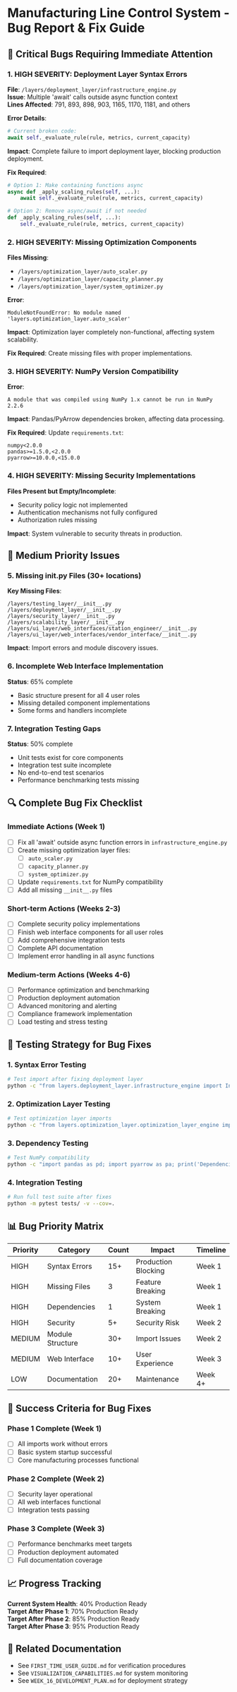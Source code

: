 # Manufacturing Line Control System - Bug Report & Fix Guide

## 🚨 Critical Bugs Requiring Immediate Attention

### 1. HIGH SEVERITY: Deployment Layer Syntax Errors

**File**: `/layers/deployment_layer/infrastructure_engine.py`  
**Issue**: Multiple 'await' calls outside async function context  
**Lines Affected**: 791, 893, 898, 903, 1165, 1170, 1181, and others  

**Error Details**:
```python
# Current broken code:
await self._evaluate_rule(rule, metrics, current_capacity)
```

**Impact**: Complete failure to import deployment layer, blocking production deployment.

**Fix Required**:
```python
# Option 1: Make containing functions async
async def _apply_scaling_rules(self, ...):
    await self._evaluate_rule(rule, metrics, current_capacity)

# Option 2: Remove async/await if not needed
def _apply_scaling_rules(self, ...):
    self._evaluate_rule(rule, metrics, current_capacity)
```

### 2. HIGH SEVERITY: Missing Optimization Components

**Files Missing**:
- `/layers/optimization_layer/auto_scaler.py`
- `/layers/optimization_layer/capacity_planner.py`
- `/layers/optimization_layer/system_optimizer.py`

**Error**: 
```
ModuleNotFoundError: No module named 'layers.optimization_layer.auto_scaler'
```

**Impact**: Optimization layer completely non-functional, affecting system scalability.

**Fix Required**: Create missing files with proper implementations.

### 3. HIGH SEVERITY: NumPy Version Compatibility

**Error**:
```
A module that was compiled using NumPy 1.x cannot be run in NumPy 2.2.6
```

**Impact**: Pandas/PyArrow dependencies broken, affecting data processing.

**Fix Required**: Update `requirements.txt`:
```
numpy<2.0.0
pandas>=1.5.0,<2.0.0
pyarrow>=10.0.0,<15.0.0
```

### 4. HIGH SEVERITY: Missing Security Implementations

**Files Present but Empty/Incomplete**:
- Security policy logic not implemented
- Authentication mechanisms not fully configured
- Authorization rules missing

**Impact**: System vulnerable to security threats in production.

## 🔧 Medium Priority Issues

### 5. Missing __init__.py Files (30+ locations)

**Key Missing Files**:
```
/layers/testing_layer/__init__.py
/layers/deployment_layer/__init__.py
/layers/security_layer/__init__.py
/layers/scalability_layer/__init__.py
/layers/ui_layer/web_interfaces/station_engineer/__init__.py
/layers/ui_layer/web_interfaces/vendor_interface/__init__.py
```

**Impact**: Import errors and module discovery issues.

### 6. Incomplete Web Interface Implementation

**Status**: 65% complete
- Basic structure present for all 4 user roles
- Missing detailed component implementations
- Some forms and handlers incomplete

### 7. Integration Testing Gaps

**Status**: 50% complete
- Unit tests exist for core components
- Integration test suite incomplete
- No end-to-end test scenarios
- Performance benchmarking tests missing

## 🔍 Complete Bug Fix Checklist

### Immediate Actions (Week 1)

- [ ] Fix all 'await' outside async function errors in `infrastructure_engine.py`
- [ ] Create missing optimization layer files:
  - [ ] `auto_scaler.py`
  - [ ] `capacity_planner.py` 
  - [ ] `system_optimizer.py`
- [ ] Update `requirements.txt` for NumPy compatibility
- [ ] Add all missing `__init__.py` files

### Short-term Actions (Weeks 2-3)

- [ ] Complete security policy implementations
- [ ] Finish web interface components for all user roles
- [ ] Add comprehensive integration tests
- [ ] Complete API documentation
- [ ] Implement error handling in all async functions

### Medium-term Actions (Weeks 4-6)

- [ ] Performance optimization and benchmarking
- [ ] Production deployment automation
- [ ] Advanced monitoring and alerting
- [ ] Compliance framework implementation
- [ ] Load testing and stress testing

## 🧪 Testing Strategy for Bug Fixes

### 1. Syntax Error Testing
```bash
# Test import after fixing deployment layer
python -c "from layers.deployment_layer.infrastructure_engine import InfrastructureEngine"
```

### 2. Optimization Layer Testing
```bash
# Test optimization layer imports
python -c "from layers.optimization_layer.optimization_layer_engine import OptimizationLayerEngine"
```

### 3. Dependency Testing
```bash
# Test NumPy compatibility
python -c "import pandas as pd; import pyarrow as pa; print('Dependencies OK')"
```

### 4. Integration Testing
```bash
# Run full test suite after fixes
python -m pytest tests/ -v --cov=.
```

## 📊 Bug Priority Matrix

| Priority | Category | Count | Impact | Timeline |
|----------|----------|--------|--------|----------|
| HIGH | Syntax Errors | 15+ | Production Blocking | Week 1 |
| HIGH | Missing Files | 3 | Feature Breaking | Week 1 |
| HIGH | Dependencies | 1 | System Breaking | Week 1 |
| HIGH | Security | 5+ | Security Risk | Week 2 |
| MEDIUM | Module Structure | 30+ | Import Issues | Week 2 |
| MEDIUM | Web Interface | 10+ | User Experience | Week 3 |
| LOW | Documentation | 20+ | Maintenance | Week 4+ |

## 🎯 Success Criteria for Bug Fixes

### Phase 1 Complete (Week 1)
- [ ] All imports work without errors
- [ ] Basic system startup successful
- [ ] Core manufacturing processes functional

### Phase 2 Complete (Week 2)
- [ ] Security layer operational
- [ ] All web interfaces functional
- [ ] Integration tests passing

### Phase 3 Complete (Week 3)
- [ ] Performance benchmarks meet targets
- [ ] Production deployment automated
- [ ] Full documentation coverage

## 📈 Progress Tracking

**Current System Health**: 40% Production Ready  
**Target After Phase 1**: 70% Production Ready  
**Target After Phase 2**: 85% Production Ready  
**Target After Phase 3**: 95% Production Ready  

## 🔗 Related Documentation

- See `FIRST_TIME_USER_GUIDE.md` for verification procedures
- See `VISUALIZATION_CAPABILITIES.md` for system monitoring
- See `WEEK_16_DEVELOPMENT_PLAN.md` for deployment strategy